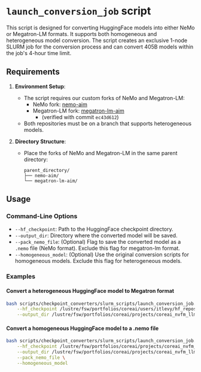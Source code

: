 # `launch_conversion_job` script

This script is designed for converting HuggingFace models into either NeMo or Megatron-LM formats. It supports both homogeneous and heterogeneous model conversion. The script creates an exclusive 1-node SLURM job for the conversion process and can convert 405B models within the job's 4-hour time limit. 

## Requirements

1. **Environment Setup**:
   - The script requires our custom forks of NeMo and Megatron-LM:
     - NeMo fork: [nemo-aim](https://gitlab-master.nvidia.com/deci/research/nemo-aim)
     - Megatron-LM fork: [megatron-lm-aim](https://gitlab-master.nvidia.com/deci/research/megatron-lm-aim)
        - (verified with commit `ec43d612`)
   - Both repositories must be on a branch that supports heterogeneous models.

2. **Directory Structure**:
   - Place the forks of NeMo and Megatron-LM in the same parent directory:
     ```
     parent_directory/
     ├── nemo-aim/
     └── megatron-lm-aim/
     ```

## Usage

### Command-Line Options

- `--hf_checkpoint`: Path to the HuggingFace checkpoint directory.
- `--output_dir`: Directory where the converted model will be saved.
- `--pack_nemo_file`: (Optional) Flag to save the converted model as a `.nemo` file (NeMo format). Exclude this flag for megatron-lm format.
- `--homogeneous_model`: (Optional) Use the original conversion scripts for homogeneous models. Exclude this flag for heterogeneous models.

### Examples

#### Convert a heterogeneous HuggingFace model to Megatron format
```bash
bash scripts/checkpoint_converters/slurm_scripts/launch_conversion_job.sh \
    --hf_checkpoint /lustre/fsw/portfolios/coreai/users/itlevy/hf_repos/RC12_3_new \
    --output_dir /lustre/fsw/portfolios/coreai/projects/coreai_nvfm_llm/models/megatron_conversion/RC12_3
```
#### Convert a homogeneous HuggingFace model to a .nemo file
```bash
bash scripts/checkpoint_converters/slurm_scripts/launch_conversion_job.sh \
    --hf_checkpoint /lustre/fsw/portfolios/coreai/projects/coreai_nvfm_llm/models/meta-llama/Meta-Llama-3.1-70B-Instruct-HF \
    --output_dir /lustre/fsw/portfolios/coreai/projects/coreai_nvfm_llm/models/megatron_conversion/Llama-3.1-70B-Instruct-NeMo \
    --pack_nemo_file \
    --homogeneous_model
```
